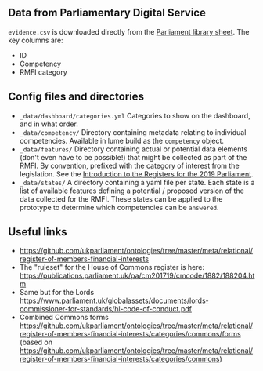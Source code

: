 ## Data from Parliamentary Digital Service

`evidence.csv` is downloaded directly from the [Parliament library sheet](https://docs.google.com/spreadsheets/d/1iRsQBRPChMVFitSGBtNJFGNBvFT8XGKQYYqu40zy_OM/edit?usp=sharing).
The key columns are:

* ID
* Competency
* RMFI category

## Config files and directories

* `_data/dashboard/categories.yml` Categories to show on the dashboard, and in
  what order.
* `_data/competency/` Directory containing metadata relating to individual
  competencies. Available in lume build as the `competency` object.
* `_data/features/` Directory containing actual or potential data elements
  (don't even have to be possible!) that might be collected as part of the RMFI.
  By convention, prefixed with the category of interest from the legislation.
  See the [Introduction to the Registers for the 2019
  Parliament](https://publications.parliament.uk/pa/cm/cmregmem/ForewordJanuary2020.pdf).
* `_data/states/` A directory containing a yaml file per state. Each state is a
  list of available features defining a potential / proposed version of the data
  collected for the RMFI. These states can be applied to the prototype to
  determine which competencies can be `answered`.

## Useful links

* https://github.com/ukparliament/ontologies/tree/master/meta/relational/register-of-members-financial-interests
* The "ruleset" for the House of Commons register is here: https://publications.parliament.uk/pa/cm201719/cmcode/1882/188204.htm
* Same but for the Lords https://www.parliament.uk/globalassets/documents/lords-commissioner-for-standards/hl-code-of-conduct.pdf
* Combined Commons forms https://github.com/ukparliament/ontologies/tree/master/meta/relational/register-of-members-financial-interests/categories/commons/forms (based on https://github.com/ukparliament/ontologies/tree/master/meta/relational/register-of-members-financial-interests/categories/commons)
